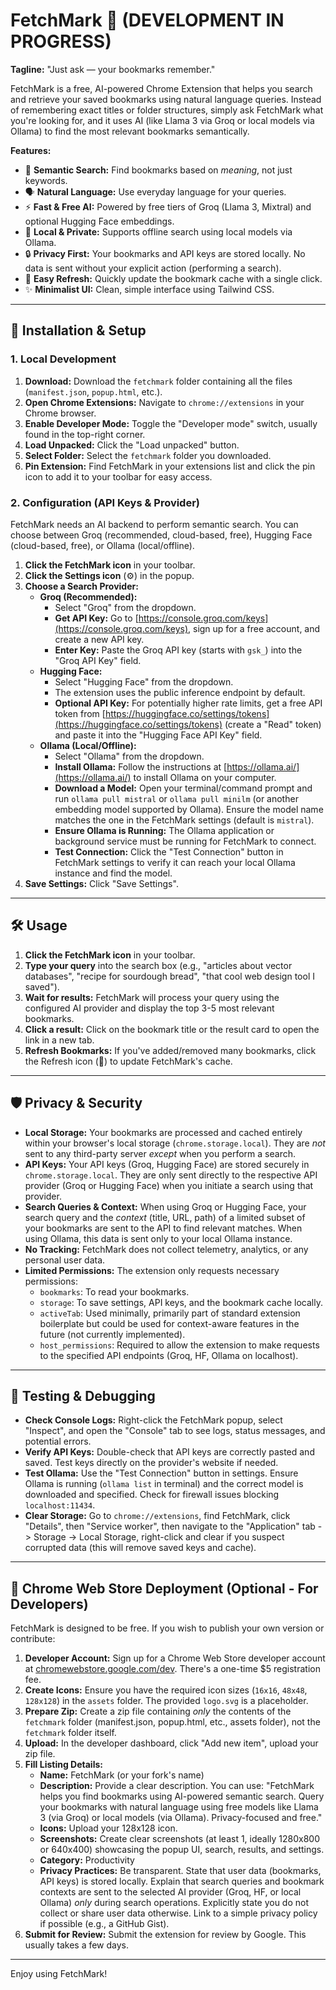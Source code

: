 # FetchMark 🐾 (DEVELOPMENT IN PROGRESS)

**Tagline:** "Just ask — your bookmarks remember."

FetchMark is a free, AI-powered Chrome Extension that helps you search and retrieve your saved bookmarks using natural language queries. Instead of remembering exact titles or folder structures, simply ask FetchMark what you're looking for, and it uses AI (like Llama 3 via Groq or local models via Ollama) to find the most relevant bookmarks semantically.

**Features:**

*   🧠 **Semantic Search:** Find bookmarks based on *meaning*, not just keywords.
*   🗣️ **Natural Language:** Use everyday language for your queries.
*   ⚡ **Fast & Free AI:** Powered by free tiers of Groq (Llama 3, Mixtral) and optional Hugging Face embeddings.
*   🏡 **Local & Private:** Supports offline search using local models via Ollama.
*   🔒 **Privacy First:** Your bookmarks and API keys are stored locally. No data is sent without your explicit action (performing a search).
*   🔄 **Easy Refresh:** Quickly update the bookmark cache with a single click.
*   ✨ **Minimalist UI:** Clean, simple interface using Tailwind CSS.

---

## 🚀 Installation & Setup

### 1. Local Development

1.  **Download:** Download the `fetchmark` folder containing all the files (`manifest.json`, `popup.html`, etc.).
2.  **Open Chrome Extensions:** Navigate to `chrome://extensions` in your Chrome browser.
3.  **Enable Developer Mode:** Toggle the "Developer mode" switch, usually found in the top-right corner.
4.  **Load Unpacked:** Click the "Load unpacked" button.
5.  **Select Folder:** Select the `fetchmark` folder you downloaded.
6.  **Pin Extension:** Find FetchMark in your extensions list and click the pin icon to add it to your toolbar for easy access.

### 2. Configuration (API Keys & Provider)

FetchMark needs an AI backend to perform semantic search. You can choose between Groq (recommended, cloud-based, free), Hugging Face (cloud-based, free), or Ollama (local/offline).

1.  **Click the FetchMark icon** in your toolbar.
2.  **Click the Settings icon** (⚙️) in the popup.
3.  **Choose a Search Provider:**
    *   **Groq (Recommended):**
        *   Select "Groq" from the dropdown.
        *   **Get API Key:** Go to [https://console.groq.com/keys](https://console.groq.com/keys), sign up for a free account, and create a new API key.
        *   **Enter Key:** Paste the Groq API key (starts with `gsk_`) into the "Groq API Key" field.
    *   **Hugging Face:**
        *   Select "Hugging Face" from the dropdown.
        *   The extension uses the public inference endpoint by default.
        *   **Optional API Key:** For potentially higher rate limits, get a free API token from [https://huggingface.co/settings/tokens](https://huggingface.co/settings/tokens) (create a "Read" token) and paste it into the "Hugging Face API Key" field.
    *   **Ollama (Local/Offline):**
        *   Select "Ollama" from the dropdown.
        *   **Install Ollama:** Follow the instructions at [https://ollama.ai/](https://ollama.ai/) to install Ollama on your computer.
        *   **Download a Model:** Open your terminal/command prompt and run `ollama pull mistral` or `ollama pull minilm` (or another embedding model supported by Ollama). Ensure the model name matches the one in the FetchMark settings (default is `mistral`).
        *   **Ensure Ollama is Running:** The Ollama application or background service must be running for FetchMark to connect.
        *   **Test Connection:** Click the "Test Connection" button in FetchMark settings to verify it can reach your local Ollama instance and find the model.
4.  **Save Settings:** Click "Save Settings".

---

## 🛠️ Usage

1.  **Click the FetchMark icon** in your toolbar.
2.  **Type your query** into the search box (e.g., "articles about vector databases", "recipe for sourdough bread", "that cool web design tool I saved").
3.  **Wait for results:** FetchMark will process your query using the configured AI provider and display the top 3-5 most relevant bookmarks.
4.  **Click a result:** Click on the bookmark title or the result card to open the link in a new tab.
5.  **Refresh Bookmarks:** If you've added/removed many bookmarks, click the Refresh icon (🔄) to update FetchMark's cache.

---

## 🛡️ Privacy & Security

*   **Local Storage:** Your bookmarks are processed and cached entirely within your browser's local storage (`chrome.storage.local`). They are *not* sent to any third-party server *except* when you perform a search.
*   **API Keys:** Your API keys (Groq, Hugging Face) are stored securely in `chrome.storage.local`. They are only sent directly to the respective API provider (Groq or Hugging Face) when you initiate a search using that provider.
*   **Search Queries & Context:** When using Groq or Hugging Face, your search query and the *context* (title, URL, path) of a limited subset of your bookmarks are sent to the API to find relevant matches. When using Ollama, this data is sent only to your local Ollama instance.
*   **No Tracking:** FetchMark does not collect telemetry, analytics, or any personal user data.
*   **Limited Permissions:** The extension only requests necessary permissions:
    *   `bookmarks`: To read your bookmarks.
    *   `storage`: To save settings, API keys, and the bookmark cache locally.
    *   `activeTab`: Used minimally, primarily part of standard extension boilerplate but could be used for context-aware features in the future (not currently implemented).
    *   `host_permissions`: Required to allow the extension to make requests to the specified API endpoints (Groq, HF, Ollama on localhost).

---

## 🧪 Testing & Debugging

*   **Check Console Logs:** Right-click the FetchMark popup, select "Inspect", and open the "Console" tab to see logs, status messages, and potential errors.
*   **Verify API Keys:** Double-check that API keys are correctly pasted and saved. Test keys directly on the provider's website if needed.
*   **Test Ollama:** Use the "Test Connection" button in settings. Ensure Ollama is running (`ollama list` in terminal) and the correct model is downloaded and specified. Check for firewall issues blocking `localhost:11434`.
*   **Clear Storage:** Go to `chrome://extensions`, find FetchMark, click "Details", then "Service worker", then navigate to the "Application" tab -> Storage -> Local Storage, right-click and clear if you suspect corrupted data (this will remove saved keys and cache).

---

## 🚀 Chrome Web Store Deployment (Optional - For Developers)

FetchMark is designed to be free. If you wish to publish your own version or contribute:

1.  **Developer Account:** Sign up for a Chrome Web Store developer account at [chromewebstore.google.com/dev](https://chromewebstore.google.com/dev). There's a one-time $5 registration fee.
2.  **Create Icons:** Ensure you have the required icon sizes (`16x16`, `48x48`, `128x128`) in the `assets` folder. The provided `logo.svg` is a placeholder.
3.  **Prepare Zip:** Create a zip file containing *only* the contents of the `fetchmark` folder (manifest.json, popup.html, etc., assets folder), not the `fetchmark` folder itself.
4.  **Upload:** In the developer dashboard, click "Add new item", upload your zip file.
5.  **Fill Listing Details:**
    *   **Name:** FetchMark (or your fork's name)
    *   **Description:** Provide a clear description. You can use: "FetchMark helps you find bookmarks using AI-powered semantic search. Query your bookmarks with natural language using free models like Llama 3 (via Groq) or local models (via Ollama). Privacy-focused and free."
    *   **Icons:** Upload your 128x128 icon.
    *   **Screenshots:** Create clear screenshots (at least 1, ideally 1280x800 or 640x400) showcasing the popup UI, search, results, and settings.
    *   **Category:** Productivity
    *   **Privacy Practices:** Be transparent. State that user data (bookmarks, API keys) is stored locally. Explain that search queries and bookmark contexts are sent to the selected AI provider (Groq, HF, or local Ollama) *only* during search operations. Explicitly state you do not collect or share user data otherwise. Link to a simple privacy policy if possible (e.g., a GitHub Gist).
6.  **Submit for Review:** Submit the extension for review by Google. This usually takes a few days.

---

Enjoy using FetchMark!